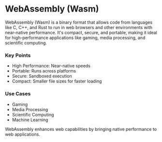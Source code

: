 
# WebAssembly (Wasm)

WebAssembly (Wasm) is a binary format that allows code from languages like C, C++, and Rust to run in web browsers and other environments with near-native performance. It's compact, secure, and portable, making it ideal for high-performance applications like gaming, media processing, and scientific computing.

### Key Points

- High Performance: Near-native speeds
- Portable: Runs across platforms
- Secure: Sandboxed execution
- Compact: Smaller file sizes for faster loading

### Use Cases

- Gaming
- Media Processing
- Scientific Computing
- Machine Learning

WebAssembly enhances web capabilities by bringing native performance to web applications.
